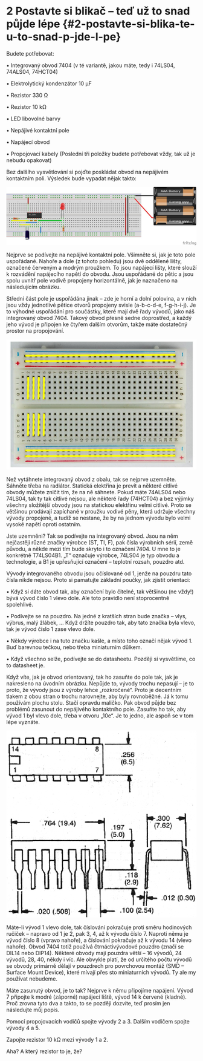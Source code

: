 # 2 Postavte si blikač – teď už to snad půjde lépe {#2-postavte-si-blika-te-u-to-snad-p-jde-l-pe}

Budete potřebovat:

• Integrovaný obvod 7404 (v té variantě, jakou máte, tedy i 74LS04, 74ALS04, 74HCT04)

• Elektrolytický kondenzátor 10 μF

• Rezistor 330 Ω

• Rezistor 10 kΩ

• LED libovolné barvy

• Nepájivé kontaktní pole

• Napájecí obvod

• Propojovací kabely (Poslední tři položky budete potřebovat vždy, tak už je nebudu opakovat)

Bez dalšího vysvětlování si pojďte poskládat obvod na nepájivém kontaktním poli. Výsledek bude vypadat nějak takto:

![049-1.jpeg](../images/00080.jpeg)

Nejprve se podívejte na nepájivé kontaktní pole. Všimněte si, jak je toto pole uspořádané. Nahoře a dole (z tohoto pohledu) jsou dvě oddělené lišty, označené červeným a modrým proužkem. To jsou napájecí lišty, které slouží k rozvádění napájecího napětí do obvodu. Jsou uspořádané do pětic a jsou spolu uvnitř pole vodivě propojeny horizontálně, jak je naznačeno na následujícím obrázku.

Střední část pole je uspořádána jinak – zde je horní a dolní polovina, a v nich jsou vždy jednotlivé pětice otvorů propojeny svisle (a-b-c-d-e, f-g-h-i-j). Je to výhodné uspořádání pro součástky, které mají dvě řady vývodů, jako náš integrovaný obvod 7404\. Takový obvod přesně sedne doprostřed, a každý jeho vývod je připojen ke čtyřem dalším otvorům, takže máte dostatečný prostor na propojování.

![050-1.jpeg](../images/00082.jpeg)

Než vytáhnete integrovaný obvod z obalu, tak se nejprve uzemněte. Sáhněte třeba na radiátor. Statická elektřina je prevít a některé citlivé obvody můžete zničit tím, že na ně sáhnete. Pokud máte 74ALS04 nebo 74LS04, tak ty tak citlivé nejsou, ale některé řady (74HCT04) a bez výjimky všechny složitější obvody jsou na statickou elektřinu velmi citlivé. Proto se většinou prodávají zapíchané v proužku vodivé pěny, která udržuje všechny vývody propojené, a tudíž se nestane, že by na jednom vývodu bylo velmi vysoké napětí oproti ostatním.

Jste uzemněni? Tak se podívejte na integrovaný obvod. Jsou na něm nejčastěji různé značky výrobce (ST, TI, F), pak čísla výrobních sérií, země původu, a někde mezi tím bude skryto i to označení 7404\. U mne to je konkrétně T74LS04B1\. „T“ označuje výrobce, 74LS04 je typ obvodu a technologie, a B1 je upřesňující označení – teplotní rozsah, pouzdro atd.

Vývody integrovaného obvodu jsou očíslované od 1, jenže na pouzdru tato čísla nikde nejsou. Proto si pamatujte základní poučky, jak zjistit orientaci:

• Když si dáte obvod tak, aby označení bylo čitelné, tak většinou (ne vždy!) bývá vývod číslo 1 vlevo dole. Ale toto pravidlo není stoprocentně spolehlivé.

• Podívejte se na pouzdro. Na jedné z kratších stran bude značka – vlys, výbrus, malý žlábek, … Když držíte pouzdro tak, aby tato značka byla vlevo, tak je vývod číslo 1 zase vlevo dole.

• Někdy výrobce i na tuto značku kašle, a místo toho označí nějak vývod 1\. Buď barevnou tečkou, nebo třeba miniaturním důlkem.

• Když všechno selže, podívejte se do datasheetu. Později si vysvětlíme, co to datasheet je.

Když víte, jak je obvod orientovaný, tak ho zasuňte do pole tak, jak je nakresleno na úvodním obrázku. Nepůjde to, vývody trochu nepasují – je to proto, že vývody jsou z výroby lehce „rozkročené“. Proto je decentním tlakem z obou stran o trochu narovnejte, aby byly rovnoběžné. Já k tomu používám plochu stolu. Stačí opravdu maličko. Pak obvod půjde bez problémů zasunout do nepájivého kontaktního pole. Zasuňte ho tak, aby vývod 1 byl vlevo dole, třeba v otvoru „10e“. Je to jedno, ale aspoň se v tom lépe vyznáte.

![051-1.png](../images/000084.png)

Máte-li vývod 1 vlevo dole, tak číslování pokračuje proti směru hodinových ručiček – napravo od 1 je 2, pak 3, 4, až k vývodu číslo 7\. Naproti němu je vývod číslo 8 (vpravo nahoře), a číslování pokračuje až k vývodu 14 (vlevo nahoře). Obvod 7404 totiž používá čtrnáctivývodové pouzdro (značí se DIL14 nebo DIP14). Některé obvody mají pouzdra větší – 16 vývodů, 24 vývodů, 28, 40, někdy i víc. Ale obvykle platí, že od určitého počtu vývodů se obvody primárně dělají v pouzdrech pro povrchovou montáž (SMD – Surface Mount Device), které mívají přes sto miniaturních vývodů. Ty ale my používat nebudeme.

Máte zasunutý obvod, je to tak? Nejprve k němu připojíme napájení. Vývod 7 připojte k modré (záporné) napájecí liště, vývod 14 k červené (kladné). Proč zrovna tyto dva a takto, to se později dozvíte, teď prosím jen následujte můj popis.

Pomocí propojovacích vodičů spojte vývody 2 a 3\. Dalším vodičem spojte vývody 4 a 5.

Zapojte rezistor 10 kΩ mezi vývody 1 a 2.

Aha? A který rezistor to je, že?
